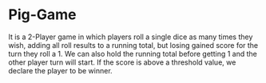 # Pig-Game
It is a 2-Player game in which players roll a single dice as many times they wish, adding all roll results to a running total, but losing gained score for the turn they roll a 1. We can also hold the running total before getting 1 and the other player turn will start. If the score is above a threshold value, we declare the player to be winner. 
